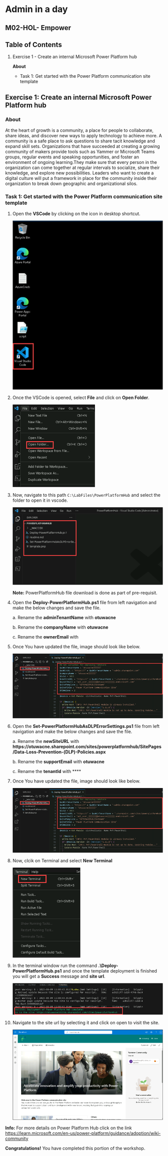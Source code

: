 # Admin in a day


## M02-HOL- Empower


## Table of Contents


1. Exercise 1 - Create an internal Microsoft Power Platform hub

   **About**
   
   - Task 1: Get started with the Power Platform communication site template


## Exercise 1: Create an internal Microsoft Power Platform hub

### About

At the heart of growth is a community, a place for people to collaborate, share ideas, and discover new ways to apply technology to achieve more. A community is a safe place to ask 
questions to share tacit knowledge and expand skill sets. Organizations that have succeeded at creating a growing community of makers provide tools such as Yammer or Microsoft Teams 
groups, regular events and speaking opportunities, and foster an environment of ongoing learning.They make sure that every person in the organization can come together at regular 
intervals to socialize, share their knowledge, and explore new possibilities. Leaders who want to create a digital culture will put a framework in place for the community inside their 
organization to break down geographic and organizational silos.


### Task 1: Get started with the Power Platform communication site template


1. Open the **VSCode** by clicking on the icon in desktop shortcut.

    ![](../images/M04-1/vscode.png)

2. Once the VSCode is opened, select **File** and click on **Open Folder**.

    ![](../images/M04-1/folder.png)

4. Now, navigate to this path `C:\LabFiles\PowerPlatformHub` and select the folder to open it in vscode.

    ![](../images/M04-1/pphub.png)

   **Note:** PowerPlatformHub file download is done as part of pre-requisit.

6. Open the **Deploy-PowerPlatformHub.ps1** file from left navigation and make the below changes and save the file.

     a. Rename the **adminTenantName** with **otuwacne<inject key="Deployment ID" enableCopy="false"/>**

    b. Rename the **companyName** with **otuwacne<inject key="Deployment ID" enableCopy="false"/>**

    c. Rename the **ownerEmail** with **<inject key="AzureAdUserEmail"></inject>**

7. Once You have updated the file, image should look like below.

    ![](../images/M04-1/deploy-pphub.png)

8. Open the **Set-PowerPlatformHubAsDLPErrorSettings.ps1** file from left navigation and make the below changes and save the file.

     a. Rename the **newSiteURL** with **https://otuwacne<inject key="Deployment ID" enableCopy="false"/>.sharepoint.com/sites/powerplatformhub/SitePages/Data-Loss-Prevention-(DLP)-Policies.aspx**

     b. Rename the **supportEmail** with **otuwacne<inject key="Deployment ID" enableCopy="false"/>**

     c. Rename the **tenantId** with ****

10.  Once You have updated the file, image should look like below.

     ![](../images/M04-1/deploy-pphub.png)

11. Now, clcik on Terminal and select **New Terminal**
 
    ![](../images/M04-1/terminal.png)

12. In the terminal window run the command **.\Deploy-PowerPlatformHub.ps1** and once the template deployment is finished you will get a **Success** message and **site url**.

     ![](../images/M04-1/pphub-site.png)

13. Navigate to the site url by selecting it and click on open to visit the site.

     ![](../images/M04-1/pphub-site1.png)



**Info:** For more details on Power Platform Hub click on the link https://learn.microsoft.com/en-us/power-platform/guidance/adoption/wiki-community



**Congratulations!** You have completed this portion of the workshop.


    

